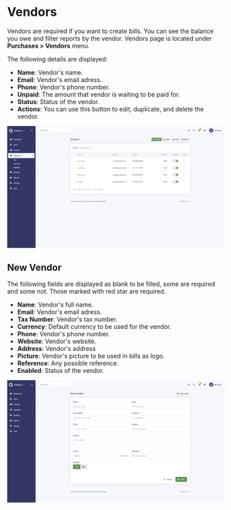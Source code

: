 Vendors
=======

Vendors are required if you want to create bills. You can see the balance you owe and filter reports by the vendor. Vendors page is located under **Purchases > Vendors** menu.

The following details are displayed:

- **Name**: Vendor's name.
- **Email**: Vendor's email adress.
- **Phone**: Vendor's phone number.
- **Unpaid**: The amount that vendor is waiting to be paid for.
- **Status**: Status of the vendor.
- **Actions**: You can use this button to edit, duplicate, and delete the vendor.

![vendors list](_images/vendors_list.png)

## New Vendor

The following fields are displayed as blank to be filled, some are required and some not. Those marked with red star are required.

- **Name**: Vendor's full name.
- **Email**: Vendor's email adress.
- **Tax Number**: Vendor's tax number.
- **Currency**: Default currency to be used for the vendor.
- **Phone**: Vendor's phone number.
- **Website**: Vendor's website.
- **Address**: Vendor's address
- **Picture**: Vendor's picture to be used in bills as logo.
- **Reference**: Any possible reference.
- **Enabled**: Status of the vendor.

![vendors form](_images/vendors_form.png)
